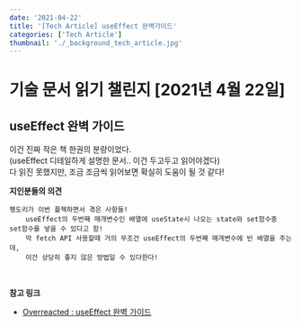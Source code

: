 ```yaml
---
date: '2021-04-22'
title: '[Tech Article] useEffect 완벽가이드'
categories: ['Tech Article']
thumbnail: './_background_tech_article.jpg'
---
```


# 기술 문서 읽기 챌린지 [2021년 4월 22일]

## **useEffect 완벽 가이드**

이건 진짜 작은 책 한권의 분량이었다.  
(useEffect 디테일하게 설명한 문서.. 이건 두고두고 읽어야겠다)  
다 읽진 못했지만, 조금 조금씩 읽어보면 확실히 도움이 될 것 같다!

**지인분들의 의견**

```
펭도리가 이번 플젝하면서 겪은 사항들!
    useEffect의 두번째 매개변수인 배열에 useState시 나오는 state와 set함수중 set함수를 넣을 수 있다고 함!
    막 fetch API 사용할때 거의 무조건 useEffect의 두번째 매개변수에 빈 배열을 주는데,
    이건 상당히 좋지 않은 방법일 수 있다한다!
```

<br/>

**참고 링크**

-   [Overreacted : useEffect 완벽 가이드](https://overreacted.io/ko/a-complete-guide-to-useeffect/)
